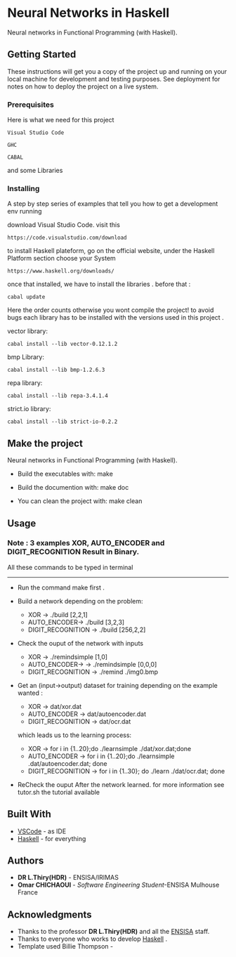 

# Neural Networks in Haskell


Neural networks in Functional Programming (with Haskell).



## Getting Started

These instructions will get you a copy of the project up and running on your local machine for development and testing purposes. See deployment for notes on how to deploy the project on a live system.

### Prerequisites

 Here is what we need for this project
 ```
 Visual Studio Code
 ```

```
GHC 
```
```
CABAL
```

and some Libraries

### Installing

A step by step series of examples that tell you how to get a development env running

download Visual Studio Code. visit this
```
https://code.visualstudio.com/download
```

to install Haskell plateform, go on the official website, under the Haskell Platform section
choose your System

```
https://www.haskell.org/downloads/
```

once that installed, we have to install the libraries .
before that :
```
cabal update
```

Here the order counts otherwise you wont compile the project!
to avoid bugs each library has to be installed with the versions used in this project .

vector library:
```
cabal install --lib vector-0.12.1.2
```


bmp Library:
```
cabal install --lib bmp-1.2.6.3
```

repa library:

```
cabal install --lib repa-3.4.1.4
```

strict.io library:

```
cabal install --lib strict-io-0.2.2
```



## Make the project
Neural networks in Functional Programming (with Haskell).

* Build the executables with: make

* Build the documention with: make doc

* You can clean the project with: make clean


## Usage


### Note : 3 examples XOR, AUTO_ENCODER and DIGIT_RECOGNITION Result in Binary.
All these commands to be typed in terminal
****

* Run the command make first .


*   Build a network depending on the problem:

    - XOR   ->   ./build [2,2,1]
    - AUTO_ENCODER-> ./build [3,2,3]
    - DIGIT_RECOGNITION -> ./build [256,2,2]

* Check the ouput of the network with inputs  

    - XOR ->  ./remindsimple [1,0] 
    - AUTO_ENCODER-> ->  ./remindsimple [0,0,0]
    - DIGIT_RECOGNITION -> ./remind ./img0.bmp


* Get an (input->output) dataset for training depending on the   example wanted :
    - XOR ->   dat/xor.dat
    - AUTO_ENCODER -> dat/autoencoder.dat
    - DIGIT_RECOGNITION -> dat/ocr.dat

    which leads us to the learning process:
    - XOR ->   for i in {1..20};do ./learnsimple ./dat/xor.dat;done
    - AUTO_ENCODER -> for i in {1..20};do ./learnsimple .dat/autoencoder.dat; done
    - DIGIT_RECOGNITION -> for i in {1..30}; do ./learn ./dat/ocr.dat; done
  

* ReCheck the ouput After the network learned. for more information see tutor.sh the tutorial available

## Built With


* [VSCode](https://code.visualstudio.com) - as IDE
* [Haskell](https://www.haskell.org) - for everything




## Authors
* **DR L.Thiry(HDR)** - ENSISA/IRIMAS
* **Omar CHICHAOUI** - *Software Engineering Student*-ENSISA Mulhouse France






## Acknowledgments


* Thanks to the professor  **DR L.Thiry(HDR)** and all the [ENSISA](http://www.ensisa.uha.fr/en) staff.
* Thanks to everyone who works to develop [Haskell](https://www.haskell.org) .
* Template used  Billie Thompson - 
